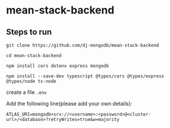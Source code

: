 # mean-stack-backend

## Steps to run

``` git clone https://github.com/dj-mongodb/mean-stack-backend ```

``` cd mean-stack-backend ```

```npm install cors dotenv express mongodb```

```npm install --save-dev typescript @types/cors @types/express @types/node ts-node ``` 

create a file `.env`

Add the following line(please add your own details):

```ATLAS_URI=mongodb+srv://<username>:<password>@<cluster-url>/<database>?retryWrites=true&w=majority```
